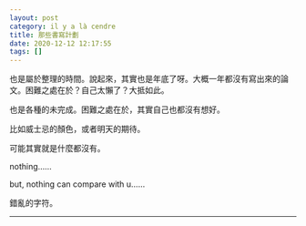 ```yaml
---
layout: post
category: il y a là cendre
title: 那些書寫計劃
date: 2020-12-12 12:17:55
tags: []
---
```


也是屬於整理的時間。說起來，其實也是年底了呀。大概一年都沒有寫出來的論文。困難之處在於？自己太懶了？大抵如此。

也是各種的未完成。困難之處在於，其實自己也都沒有想好。

比如威士忌的顏色，或者明天的期待。

可能其實就是什麼都沒有。

nothing……

but, nothing can compare with u……

錯亂的字符。


------






